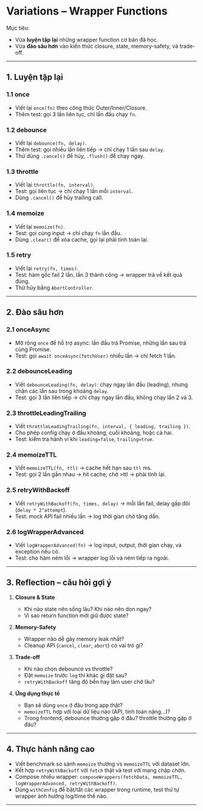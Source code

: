 # Variations – Wrapper Functions

Mục tiêu:
- Vừa **luyện tập lại** những wrapper function cơ bản đã học.
- Vừa **đào sâu hơn** vào kiến thức closure, state, memory-safety, và trade-off.

---

## 1. Luyện tập lại

### 1.1 once
- Viết lại `once(fn)` theo công thức Outer/Inner/Closure.
- Thêm test: gọi 3 lần liên tục, chỉ lần đầu chạy `fn`.

### 1.2 debounce
- Viết lại `debounce(fn, delay)`.
- Thêm test: gọi nhiều lần liên tiếp → chỉ chạy 1 lần sau `delay`.
- Thử dùng `.cancel()` để hủy, `.flush()` để chạy ngay.

### 1.3 throttle
- Viết lại `throttle(fn, interval)`.
- Test: gọi liên tục → chỉ chạy 1 lần mỗi `interval`.
- Dùng `.cancel()` để hủy trailing call.

### 1.4 memoize
- Viết lại `memoize(fn)`.
- Test: gọi cùng input → chỉ chạy `fn` lần đầu.
- Dùng `.clear()` để xóa cache, gọi lại phải tính toán lại.

### 1.5 retry
- Viết lại `retry(fn, times)`.
- Test: hàm gốc fail 2 lần, lần 3 thành công → wrapper trả về kết quả đúng.
- Thử hủy bằng `AbortController`.

---

## 2. Đào sâu hơn

### 2.1 onceAsync
- Mở rộng `once` để hỗ trợ async: lần đầu trả Promise, những lần sau trả cùng Promise.
- Test: gọi `await onceAsync(fetchUser)` nhiều lần → chỉ fetch 1 lần.

### 2.2 debounceLeading
- Viết `debounceLeading(fn, delay)`: chạy ngay lần đầu (leading), nhưng chặn các lần sau trong khoảng `delay`.
- Test: gọi 3 lần liên tiếp → chỉ chạy ngay lần đầu, không chạy lần 2 và 3.

### 2.3 throttleLeadingTrailing
- Viết `throttleLeadingTrailing(fn, interval, { leading, trailing })`.
- Cho phép config chạy ở đầu khoảng, cuối khoảng, hoặc cả hai.
- Test: kiểm tra hành vi khi `leading=false`, `trailing=true`.

### 2.4 memoizeTTL
- Viết `memoizeTTL(fn, ttl)` → cache hết hạn sau `ttl` ms.
- Test: gọi 2 lần gần nhau → hit cache; chờ >ttl → phải tính lại.

### 2.5 retryWithBackoff
- Viết `retryWithBackoff(fn, times, delay)` → mỗi lần fail, delay gấp đôi (`delay * 2^attempt`).
- Test: mock API fail nhiều lần → log thời gian chờ tăng dần.

### 2.6 logWrapperAdvanced
- Viết `logWrapperAdvanced(fn)` → log input, output, thời gian chạy, và exception nếu có.
- Test: cho hàm ném lỗi → wrapper log lỗi và ném tiếp ra ngoài.

---

## 3. Reflection – câu hỏi gợi ý

1. **Closure & State**
    - Khi nào state nên sống lâu? Khi nào nên dọn ngay?
    - Vì sao return function mới giữ được state?

2. **Memory-Safety**
    - Wrapper nào dễ gây memory leak nhất?
    - Cleanup API (`cancel`, `clear`, `abort`) có vai trò gì?

3. **Trade-off**
    - Khi nào chọn debounce vs throttle?
    - Đặt `memoize` trước `log` thì khác gì đặt sau?
    - `retryWithBackoff` tăng độ bền hay làm user chờ lâu?

4. **Ứng dụng thực tế**
    - Bạn sẽ dùng `once` ở đâu trong app thật?
    - `memoizeTTL` hợp với loại dữ liệu nào (API, tính toán nặng…)?
    - Trong frontend, debounce thường gặp ở đâu? throttle thường gặp ở đâu?

---

## 4. Thực hành nâng cao
- Viết benchmark so sánh `memoize` thường vs `memoizeTTL` với dataset lớn.
- Kết hợp `retryWithBackoff` với `fetch` thật và test với mạng chập chờn.
- Compose nhiều wrapper: `composeWrappers(fetchData, memoizeTTL, logWrapperAdvanced, retryWithBackoff)`.
- Dùng `withConfig` để bật/tắt các wrapper trong runtime, test thứ tự wrapper ảnh hưởng log/time thế nào.

---
